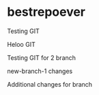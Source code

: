 # bestrepoever
Testing GIT

Heloo GIT

Testing GIT for 2 branch

new-branch-1 changes

Additional changes for branch